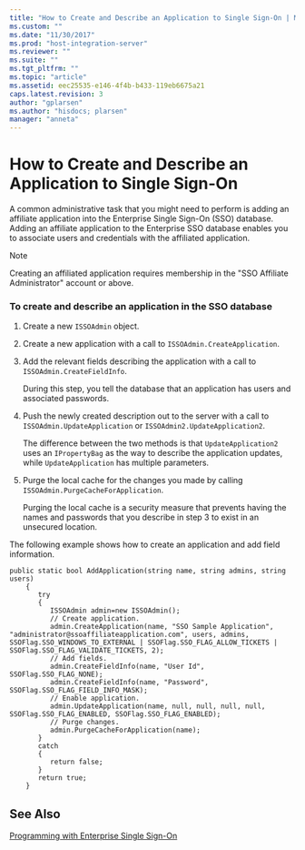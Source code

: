 ```yaml
---
title: "How to Create and Describe an Application to Single Sign-On | Microsoft Docs"
ms.custom: ""
ms.date: "11/30/2017"
ms.prod: "host-integration-server"
ms.reviewer: ""
ms.suite: ""
ms.tgt_pltfrm: ""
ms.topic: "article"
ms.assetid: eec25535-e146-4f4b-b433-119eb6675a21
caps.latest.revision: 3
author: "gplarsen"
ms.author: "hisdocs; plarsen"
manager: "anneta"
---
```

# How to Create and Describe an Application to Single Sign-On
A common administrative task that you might need to perform is adding an affiliate application into the Enterprise Single Sign-On (SSO) database. Adding an affiliate application to the Enterprise SSO database enables you to associate users and credentials with the affiliated application.  
  
> [!NOTE]
>  Creating an affiliated application requires membership in the "SSO Affiliate Administrator" account or above.  
  
### To create and describe an application in the SSO database  
  
1.  Create a new `ISSOAdmin` object.  
  
2.  Create a new application with a call to `ISSOAdmin.CreateApplication`.  
  
3.  Add the relevant fields describing the application with a call to `ISSOAdmin.CreateFieldInfo`.  
  
     During this step, you tell the database that an application has users and associated passwords.  
  
4.  Push the newly created description out to the server with a call to `ISSOAdmin.UpdateApplication` or `ISSOAdmin2.UpdateApplication2`.  
  
     The difference between the two methods is that `UpdateApplication2` uses an `IPropertyBag` as the way to describe the application updates, while `UpdateApplication` has multiple parameters.  
  
5.  Purge the local cache for the changes you made by calling `ISSOAdmin.PurgeCacheForApplication`.  
  
     Purging the local cache is a security measure that prevents having the names and passwords that you describe in step 3 to exist in an unsecured location.  
  
 The following example shows how to create an application and add field information.  
  
```  
public static bool AddApplication(string name, string admins, string users)  
    {  
       try  
       {  
          ISSOAdmin admin=new ISSOAdmin();  
          // Create application.  
          admin.CreateApplication(name, "SSO Sample Application", "administrator@ssoaffiliateapplication.com", users, admins, SSOFlag.SSO_WINDOWS_TO_EXTERNAL | SSOFlag.SSO_FLAG_ALLOW_TICKETS | SSOFlag.SSO_FLAG_VALIDATE_TICKETS, 2);  
          // Add fields.  
          admin.CreateFieldInfo(name, "User Id", SSOFlag.SSO_FLAG_NONE);  
          admin.CreateFieldInfo(name, "Password", SSOFlag.SSO_FLAG_FIELD_INFO_MASK);  
          // Enable application.  
          admin.UpdateApplication(name, null, null, null, null, SSOFlag.SSO_FLAG_ENABLED, SSOFlag.SSO_FLAG_ENABLED);  
          // Purge changes.  
          admin.PurgeCacheForApplication(name);  
       }  
       catch  
       {  
          return false;  
       }  
       return true;  
    }  
```  
  
## See Also  
 [Programming with Enterprise Single Sign-On](../esso/programming-with-enterprise-single-sign-on.md)